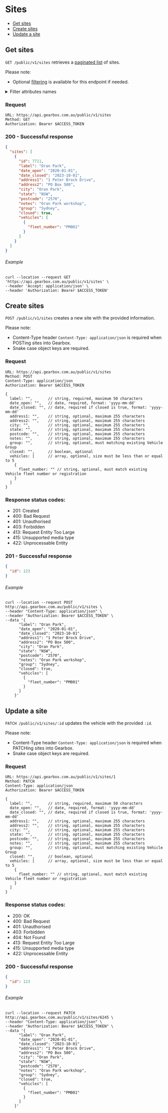 # Sites

- [Get sites](#get-sites)
- [Create sites](#create-sites)
- [Update a site](#update-a-site)

## Get sites

`GET /public/v1/sites` retrieves a [paginated list](../readme.md/#pagination) of sites.

Please note:

- Optional [filtering](../readme.md/#filtering) is available for this endpoint if needed.

<details>
<summary>Filter attributes names</summary>
<br>
  
- id
- label
- date_open
- date_closed
- address1
- address2
- city
- state
- postcode
- notes
- group
- closed
- vehicles.fleet_number
</details>

### Request

```
URL: https://api.gearbox.com.au/public/v1/sites
Method: GET
Authorization: Bearer $ACCESS_TOKEN
```

### 200 - Successful response

```JSON
{
  "sites": [
    {
      "id": 7711,
      "label": "Oran Park",
      "date_open": "2020-01-01",
      "date_closed": "2023-10-01",
      "address1": "1 Peter Brock Drive",
      "address2": "PO Box 500",
      "city": "Oran Park",
      "state": "NSW",
      "postcode": "2570",
      "notes": "Oran Park workshop",
      "group": "Sydney",
      "closed": true,
      "vehicles": [
        {
          "fleet_number": "PM001"
        }
      ]
    }
  ]
}
```

###### Example

```
curl --location --request GET 'https://api.gearbox.com.au/public/v1/sites' \
--header 'Accept: application/json' \
--header 'Authorization: Bearer $ACCESS_TOKEN'
```

## Create sites

`POST /public/v1/sites` creates a new site with the provided information.

Please note:

- Content-Type header `Content-Type: application/json` is required when POSTing sites into Gearbox.
- Snake case object keys are required.

### Request

```
URL: https://api.gearbox.com.au/public/v1/sites
Method: POST
Content-Type: application/json
Authorization: Bearer $ACCESS_TOKEN

{
  label: "",       // string, required, maximum 50 characters
  date_open: "",   // date, required, format: 'yyyy-mm-dd'
  date_closed: "", // date, required if closed is true, format: 'yyyy-mm-dd'
  address1: "",    // string, optional, maximum 255 characters
  address2: "",    // string, optional, maximum 255 characters
  city: "",        // string, optional, maximum 255 characters
  state: "",       // string, optional, maximum 255 characters
  postcode: "",    // string, optional, maximum 255 characters
  notes: "",       // string, optional, maximum 255 characters
  group: "",       // string, optional, must matching existing Vehicle Group
  closed: "",      // boolean, optional
  vehicles: [      // array, optional, size must be less than or equal to 5
    {
      fleet_number: "" // string, optional, must match existing Vehicle fleet number or registration
    }
  ]
}
```

### Response status codes:

- 201: Created
- 400: Bad Request
- 401: Unauthorised
- 403: Forbidden
- 413: Request Entity Too Large
- 415: Unsupported media type
- 422: Unprocessable Entity

### 201 - Successful response

```JSON
{
  "id": 123
}
```

###### Example

```
curl --location --request POST http://api.gearbox.com.au/public/v1/sites \
--header "Content-Type: application/json" \
--header "Authorization: Bearer $ACCESS_TOKEN" \
--data '{
      "label": "Oran Park",
      "date_open": "2020-01-01",
      "date_closed": "2023-10-01",
      "address1": "1 Peter Brock Drive",
      "address2": "PO Box 500",
      "city": "Oran Park",
      "state": "NSW",
      "postcode": "2570",
      "notes": "Oran Park workshop",
      "group": "Sydney",
      "closed": true,
      "vehicles": [
        {
          "fleet_number": "PM001"
        }
      ]
    }' 
```

## Update a site

`PATCH /public/v1/sites/:id` updates the vehicle with the provided `:id`.

Please note:

- Content-Type header `Content-Type: application/json` is required when PATCHing sites into Gearbox.
- Snake case object keys are required.

### Request

```
URL: https://api.gearbox.com.au/public/v1/sites/1
Method: PATCH
Content-Type: application/json
Authorization: Bearer $ACCESS_TOKEN

{
  label: "",       // string, required, maximum 50 characters
  date_open: "",   // date, required, format: 'yyyy-mm-dd'
  date_closed: "", // date, required if closed is true, format: 'yyyy-mm-dd'
  address1: "",    // string, optional, maximum 255 characters
  address2: "",    // string, optional, maximum 255 characters
  city: "",        // string, optional, maximum 255 characters
  state: "",       // string, optional, maximum 255 characters
  postcode: "",    // string, optional, maximum 255 characters
  notes: "",       // string, optional, maximum 255 characters
  group: "",       // string, optional, must matching existing Vehicle Group
  closed: "",      // boolean, optional
  vehicles: [      // array, optional, size must be less than or equal to 5
    {
      fleet_number: "" // string, optional, must match existing Vehicle fleet number or registration
    }
  ]
}
```

### Response status codes:

- 200: OK
- 400: Bad Request
- 401: Unauthorised
- 403: Forbidden
- 404: Not Found
- 413: Request Entity Too Large
- 415: Unsupported media type
- 422: Unprocessable Entity

### 200 - Successful response

```JSON
{
  "id": 123
}
```

###### Example

```
curl --location --request PATCH http://api.gearbox.com.au/public/v1/sites/6245 \
--header "Content-Type: application/json" \
--header "Authorization: Bearer $ACCESS_TOKEN" \
--data '{
      "label": "Oran Park",
      "date_open": "2020-01-01",
      "date_closed": "2023-10-01",
      "address1": "1 Peter Brock Drive",
      "address2": "PO Box 500",
      "city": "Oran Park",
      "state": "NSW",
      "postcode": "2570",
      "notes": "Oran Park workshop",
      "group": "Sydney",
      "closed": true,
      "vehicles": [
        {
          "fleet_number": "PM001"
        }
      ]
    }' 
```
